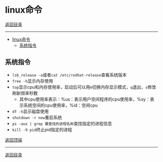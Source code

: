 # linux命令

[返回目录](/linux/README.md)

---

- [linux命令](#linux命令)
  - [系统指令](#系统指令)

## 系统指令

- `lsb_release -a`或者`cat /etc/redhat-release`查看系统版本
- `free -h`显示内存使用
- `top`显示cpu和内存使用率，启动后可以用`m`切换内存显示模式，`q`退出，`s`修改刷新频率秒数
  - 其中cpu使用率表示：%us：表示用户空间程序的cpu使用率，%sy：表示系统空间的cpu使用率，%id：空闲cpu
- `df -h`显示磁盘使用  
- `shutdown -r now`重启系统  
- `ps -aux | grep 要查找的进程名称`查找指定的进程信息
- `kill -9 pid`终止pid指定的进程

[返回顶端](#linux命令)

---
[返回目录](/linux/README.md)
